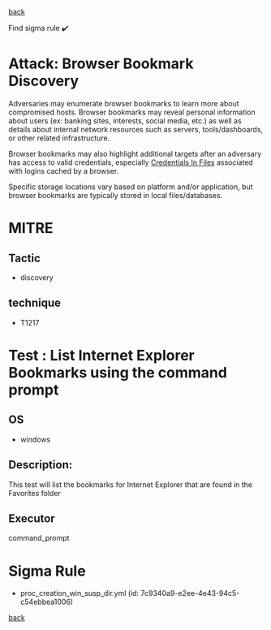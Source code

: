 
[back](../index.md)

Find sigma rule :heavy_check_mark: 

# Attack: Browser Bookmark Discovery 

Adversaries may enumerate browser bookmarks to learn more about compromised hosts. Browser bookmarks may reveal personal information about users (ex: banking sites, interests, social media, etc.) as well as details about internal network resources such as servers, tools/dashboards, or other related infrastructure.

Browser bookmarks may also highlight additional targets after an adversary has access to valid credentials, especially [Credentials In Files](https://attack.mitre.org/techniques/T1552/001) associated with logins cached by a browser.

Specific storage locations vary based on platform and/or application, but browser bookmarks are typically stored in local files/databases.

# MITRE
## Tactic
  - discovery


## technique
  - T1217


# Test : List Internet Explorer Bookmarks using the command prompt
## OS
  - windows


## Description:
This test will list the bookmarks for Internet Explorer that are found in the Favorites folder

## Executor
command_prompt

# Sigma Rule
 - proc_creation_win_susp_dir.yml (id: 7c9340a9-e2ee-4e43-94c5-c54ebbea1006)



[back](../index.md)
